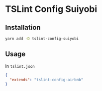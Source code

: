 # TSLint Config Suiyobi

## Installation

```sh
yarn add -D tslint-config-suiyobi
```

## Usage

In `tslint.json`

```json
{
  "extends": "tslint-config-airbnb"
}
```
